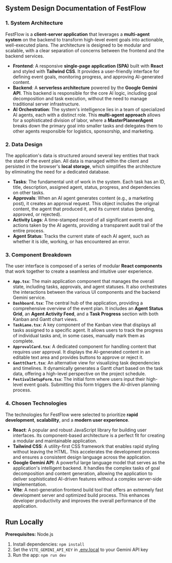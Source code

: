 ## System Design Documentation of FestFlow

### **1. System Architecture**

FestFlow is a **client-server application** that leverages a **multi-agent system** on the backend to transform high-level event goals into actionable, well-executed plans. The architecture is designed to be modular and scalable, with a clear separation of concerns between the frontend and the backend services.

* **Frontend**: A responsive **single-page application (SPA)** built with **React** and styled with **Tailwind CSS**. It provides a user-friendly interface for defining event goals, monitoring progress, and approving AI-generated content.
* **Backend**: A **serverless architecture** powered by the **Google Gemini API**. This backend is responsible for the core AI logic, including goal decomposition and task execution, without the need to manage traditional server infrastructure.
* **AI Orchestration**: The system's intelligence lies in a team of specialized AI agents, each with a distinct role. This **multi-agent approach** allows for a sophisticated division of labor, where a **MasterPlannerAgent** breaks down the primary goal into smaller tasks and delegates them to other agents responsible for logistics, sponsorship, and marketing.

### **2. Data Design**

The application's data is structured around several key entities that track the state of the event plan. All data is managed within the client and persisted in the browser's **local storage**, which simplifies the architecture by eliminating the need for a dedicated database.

* **Tasks**: The fundamental unit of work in the system. Each task has an ID, title, description, assigned agent, status, progress, and dependencies on other tasks.
* **Approvals**: When an AI agent generates content (e.g., a marketing post), it creates an approval request. This object includes the original content, the agent that produced it, and its current status (pending, approved, or rejected).
* **Activity Logs**: A time-stamped record of all significant events and actions taken by the AI agents, providing a transparent audit trail of the entire process.
* **Agent Status**: Tracks the current state of each AI agent, such as whether it is idle, working, or has encountered an error.

### **3. Component Breakdown**

The user interface is composed of a series of modular **React components** that work together to create a seamless and intuitive user experience.

* **`App.tsx`**: The main application component that manages the overall state, including tasks, approvals, and agent statuses. It also orchestrates the interactions between the various UI components and the backend Gemini service.
* **`Dashboard.tsx`**: The central hub of the application, providing a comprehensive overview of the event plan. It includes an **Agent Status Grid**, an **Agent Activity Feed**, and a **Task Progress** section with both Kanban and Gantt chart views.
* **`TaskLane.tsx`**: A key component of the Kanban view that displays all tasks assigned to a specific agent. It allows users to track the progress of individual tasks and, in some cases, manually mark them as complete.
* **`ApprovalCard.tsx`**: A dedicated component for handling content that requires user approval. It displays the AI-generated content in an editable text area and provides buttons to approve or reject it.
* **`GanttChart.tsx`**: An alternative view for visualizing task dependencies and timelines. It dynamically generates a Gantt chart based on the task data, offering a high-level perspective on the project schedule.
* **`FestivalSetupForm.tsx`**: The initial form where users input their high-level event goals. Submitting this form triggers the AI-driven planning process.

### **4. Chosen Technologies**

The technologies for FestFlow were selected to prioritize **rapid development**, **scalability**, and a **modern user experience**.

* **React**: A popular and robust JavaScript library for building user interfaces. Its component-based architecture is a perfect fit for creating a modular and maintainable application.
* **Tailwind CSS**: A utility-first CSS framework that enables rapid styling without leaving the HTML. This accelerates the development process and ensures a consistent design language across the application.
* **Google Gemini API**: A powerful large language model that serves as the application's intelligent backend. It handles the complex tasks of goal decomposition and content generation, allowing the application to deliver sophisticated AI-driven features without a complex server-side implementation.
* **Vite**: A next-generation frontend build tool that offers an extremely fast development server and optimized build process. This enhances developer productivity and improves the overall performance of the application.


## Run Locally

**Prerequisites:**  Node.js

1. Install dependencies:
   `npm install`
2. Set the `VITE_GEMINI_API_KEY` in [.env.local](.env.local) to your Gemini API key
3. Run the app:
   `npm run dev`
